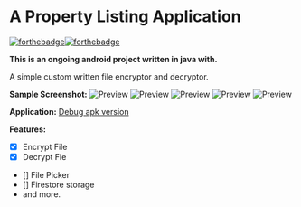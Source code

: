 # A Property Listing Application 
[![forthebadge](https://forthebadge.com/images/badges/made-with-java.svg)](https://forthebadge.com)[![forthebadge](https://forthebadge.com/images/badges/built-for-android.svg)](https://forthebadge.com)

**This is an ongoing android project written in java with.** 

A simple custom written file encryptor and decryptor.

**Sample Screenshot:**
![Preview](fg1.png)
![Preview](fg2.png)
![Preview](fg3.png)
![Preview](fg4.png)
![Preview](fg5.png)

**Application:**
[Debug apk version](app-debug.apk)

**Features:**

*  [x] Encrypt File  
*  [x] Decrypt Fle 
*  [] File Picker  
*  [] Firestore storage
* and more.
